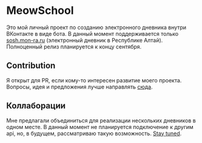 # MeowSchool

Это мой личный проект по созданию электронного дневника внутри ВКонтакте в виде бота. В данный момент поддерживается
только [sosh.mon-ra.ru](https://sosh.mon-ra.ru) (электронный дневник в Республике Алтай). Полноценный релиз
планируется к концу сентября.

## Contribution

Я открыт для PR, если кому-то интересен развитие моего проекта. Вопросы, идея и предложения лучше направлять
[сюда](https://vk.me/meow_py).

## Коллаборации

Мне предлагали объединиться для реализации нескольких дневников в одном месте. В данный момент не планируется 
подключение к другим api, но, в будущем, рассматриваю такую возможность. [Stay tuned](https://vk.com/meow_py).

##  